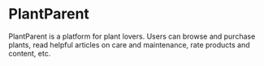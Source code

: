 # PlantParent
PlantParent is a platform for plant lovers. Users can browse and purchase plants, read helpful articles on care and maintenance, rate products and content, etc.
